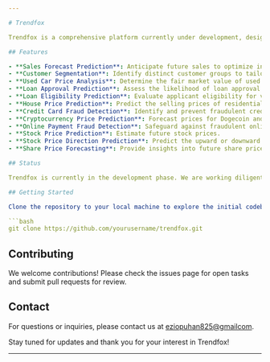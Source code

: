 ```yaml
---

# Trendfox

Trendfox is a comprehensive platform currently under development, designed to leverage advanced machine learning techniques to provide accurate and insightful predictions across a variety of domains. Our goal is to create a one-stop solution for businesses and individuals looking to make data-driven decisions.

## Features

- **Sales Forecast Prediction**: Anticipate future sales to optimize inventory and strategy.
- **Customer Segmentation**: Identify distinct customer groups to tailor marketing efforts.
- **Used Car Price Analysis**: Determine the fair market value of used vehicles.
- **Loan Approval Prediction**: Assess the likelihood of loan approval for applicants.
- **Loan Eligibility Prediction**: Evaluate applicant eligibility for various loan products.
- **House Price Prediction**: Predict the selling prices of residential properties.
- **Credit Card Fraud Detection**: Identify and prevent fraudulent credit card transactions.
- **Cryptocurrency Price Prediction**: Forecast prices for Dogecoin and Bitcoin.
- **Online Payment Fraud Detection**: Safeguard against fraudulent online transactions.
- **Stock Price Prediction**: Estimate future stock prices.
- **Stock Price Direction Prediction**: Predict the upward or downward movement of stock prices.
- **Share Price Forecasting**: Provide insights into future share prices.

## Status

Trendfox is currently in the development phase. We are working diligently to bring these features to life and will update this repository with progress as it happens.

## Getting Started

Clone the repository to your local machine to explore the initial codebase:

```bash
git clone https://github.com/yourusername/trendfox.git
```

## Contributing

We welcome contributions! Please check the issues page for open tasks and submit pull requests for review.

## Contact

For questions or inquiries, please contact us at [eziopuhan825@gmailcom](mailto:eziopuhan825@gmail.com).

Stay tuned for updates and thank you for your interest in Trendfox!

---
```

